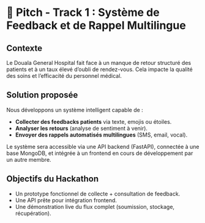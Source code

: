 # 🎯 Pitch - Track 1 : Système de Feedback et de Rappel Multilingue

## Contexte
Le Douala General Hospital fait face à un manque de retour structuré des patients et à un taux élevé d’oubli de rendez-vous. Cela impacte la qualité des soins et l’efficacité du personnel médical.

## Solution proposée
Nous développons un système intelligent capable de :
- **Collecter des feedbacks patients** via texte, emojis ou étoiles.
- **Analyser les retours** (analyse de sentiment à venir).
- **Envoyer des rappels automatisés multilingues** (SMS, email, vocal).

Le système sera accessible via une API backend (FastAPI), connectée à une base MongoDB, et intégrée à un frontend en cours de développement par un autre membre.

## Objectifs du Hackathon
- Un prototype fonctionnel de collecte + consultation de feedback.
- Une API prête pour intégration frontend.
- Une démonstration live du flux complet (soumission, stockage, récupération).
